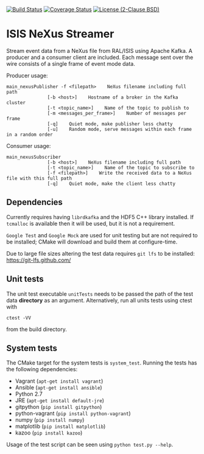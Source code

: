 [![Build Status](https://travis-ci.org/ScreamingUdder/isis_nexus_streamer.svg?branch=master)](https://travis-ci.org/ScreamingUdder/isis_nexus_streamer) [![Coverage Status](https://coveralls.io/repos/github/ScreamingUdder/isis_nexus_streamer/badge.svg?branch=master)](https://coveralls.io/github/ScreamingUdder/isis_nexus_streamer?branch=master) [![License (2-Clause BSD)](https://img.shields.io/badge/license-BSD%202--Clause-blue.svg)](https://github.com/ScreamingUdder/isis_nexus_streamer/blob/master/LICENSE)

# ISIS NeXus Streamer
Stream event data from a NeXus file from RAL/ISIS using Apache Kafka. A producer and a consumer client are included. Each message sent over the wire consists of a single frame of event mode data.

Producer usage:
```
main_nexusPublisher -f <filepath>    NeXus filename including full path
               [-b <host>]    Hostname of a broker in the Kafka cluster
               [-t <topic_name>]    Name of the topic to publish to
               [-m <messages_per_frame>]    Number of messages per frame
               [-q]    Quiet mode, make publisher less chatty
               [-u]    Random mode, serve messages within each frame in a random order
```

Consumer usage:
```
main_nexusSubscriber
               [-b <host>]    NeXus filename including full path
               [-t <topic_name>]    Name of the topic to subscribe to
               [-f <filepath>]    Write the received data to a NeXus file with this full path
               [-q]    Quiet mode, make the client less chatty
```

## Dependencies
Currently requires having `librdkafka` and the HDF5 C++ library installed. If `tcmalloc` is available then it will be used, but it is not a requirement.

`Google Test` and `Google Mock` are used for unit testing but are not required to be installed; CMake will download and build them at configure-time.

Due to large file sizes altering the test data requires `git lfs` to be installed:
https://git-lfs.github.com/

## Unit tests
The unit test executable `unitTests` needs to be passed the path of the test data **directory** as an argument.
Alternatively, run all units tests using ctest with
```
ctest -VV
```
from the build directory.

## System tests
The CMake target for the system tests is `system_test`. Running the tests has the following dependencies:
- Vagrant (`apt-get install vagrant`)
- Ansible (`apt-get install ansible`)
- Python 2.7
- JRE (`apt-get install default-jre`)
- gitpython (`pip install gitpython`)
- python-vagrant (`pip install python-vagrant`)
- numpy (`pip install numpy`)
- matplotlib (`pip install matplotlib`)
- kazoo (`pip install kazoo`)

Usage of the test script can be seen using `python test.py --help`.
